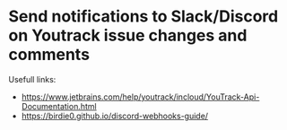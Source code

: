 # Send notifications to Slack/Discord on Youtrack issue changes and comments

Usefull links:
* https://www.jetbrains.com/help/youtrack/incloud/YouTrack-Api-Documentation.html
* https://birdie0.github.io/discord-webhooks-guide/
